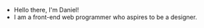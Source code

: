 - Hello there, I'm Daniel!
- I am a front-end web programmer who aspires to be a designer.
<!---
danlmcosta/danlmcosta is a ✨ special ✨ repository because its `README.md` (this file) appears on your GitHub profile.
You can click the Preview link to take a look at your changes.
--->

